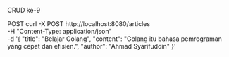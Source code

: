 CRUD ke-9

POST
curl -X POST http://localhost:8080/articles \
  -H "Content-Type: application/json" \
  -d '{
    "title": "Belajar Golang",
    "content": "Golang itu bahasa pemrograman yang cepat dan efisien.",
    "author": "Ahmad Syarifuddin"
}'
